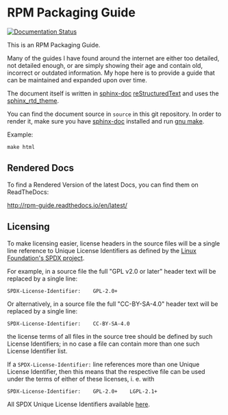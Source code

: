 # RPM Packaging Guide
[![Documentation
Status](https://readthedocs.org/projects/rpm-guide/badge/?version=latest)](http://rpm-guide.readthedocs.io/en/latest/?badge=latest)

This is an RPM Packaging Guide.

Many of the guides I have found around the internet are either too detailed, not
detailed enough, or are simply showing their age and contain old, incorrect or
outdated information. My hope here is to provide a guide that can be maintained
and expanded upon over time.

The document itself is written in
[sphinx-doc](http://www.sphinx-doc.org/en/stable/)
[reStructuredText](http://www.sphinx-doc.org/en/stable/rest.html) and uses the
[sphinx_rtd_theme](https://github.com/snide/sphinx_rtd_theme).

You can find the document source in `source` in this git repository. In order
to render it, make sure you have
[sphinx-doc](http://www.sphinx-doc.org/en/stable/) installed and run [gnu
make](http://www.gnu.org/software/make/).

Example:

    make html

## Rendered Docs

To find a Rendered Version of the latest Docs, you can find them on ReadTheDocs:

http://rpm-guide.readthedocs.io/en/latest/


## Licensing

To make licensing easier, license headers in the source files will be
a single line reference to Unique License Identifiers as defined by
the [Linux Foundation's SPDX project](http://spdx.org/).

For example, in a source file the full "GPL v2.0 or later" header text will be
replaced by a single line:

    SPDX-License-Identifier:    GPL-2.0+

Or alternatively, in a source file the full "CC-BY-SA-4.0" header text will be
replaced by a single line:

    SPDX-License-Identifier:    CC-BY-SA-4.0

the license terms of all files in the source tree should be defined
by such License Identifiers; in no case a file can contain more than
one such License Identifier list.

If a `SPDX-License-Identifier:` line references more than one Unique
License Identifier, then this means that the respective file can be
used under the terms of either of these licenses, i. e. with

    SPDX-License-Identifier:    GPL-2.0+    LGPL-2.1+

All SPDX Unique License Identifiers available [here](http://spdx.org/licenses/).

